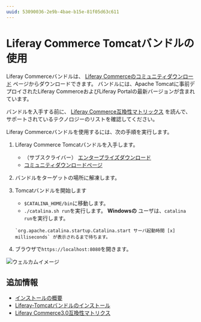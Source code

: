 ```yaml
---
uuid: 53090036-2e9b-4bae-b15e-81f05d63c611
---
```

# Liferay Commerce Tomcatバンドルの使用

Liferay Commerceバンドルは、 [Liferay Commerceのコミュニティダウンロード](https://commerce.liferay.dev/download) ページからダウンロードできます。 バンドルには、Apache Tomcatに事前デプロイされたLiferay CommerceおよびLiferay Portalの最新バージョンが含まれています。

バンドルを入手する前に、 [Liferay Commerce互換性マトリックス](https://help.liferay.com/hc/ja/articles/360049238151) を読んで、サポートされているテクノロジーのリストを確認してください。

Liferay Commerceバンドルを使用するには、次の手順を実行します。

1. Liferay Commerce Tomcatバンドルを入手します。

    * （サブスクライバー） [エンタープライズダウンロード](https://customer.liferay.com/downloads?p_p_id=com_liferay_osb_customer_downloads_display_web_DownloadsDisplayPortlet&_com_liferay_osb_customer_downloads_display_web_DownloadsDisplayPortlet_productAssetCategoryId=118190997&_com_liferay_osb_customer_downloads_display_web_DownloadsDisplayPortlet_fileTypeAssetCategoryId=118191001)
    * [コミュニティダウンロードページ](https://www.liferay.com/downloads-community)

1. バンドルをターゲットの場所に解凍します。

1. Tomcatバンドルを開始します
    * `$CATALINA_HOME/bin`に移動します。
    * `./catalina.sh run`を実行します。 **Windowsの** ユーザは、`catalina run`を実行します。

    ```{tip}
    `org.apache.catalina.startup.Catalina.start サーバ起動時間 [x] milliseconds` が表示されるまで待ちます。
    ```

1. ブラウザで`https://localhost:8080`を開きます。

![ウェルカムイメージ](./using-the-liferay-commerce-tomcat-bundle/images/01.png)

## 追加情報

* [インストールの概要](../installation-overview.md)
* [Liferay-Tomcatバンドルのインストール](https://learn.liferay.com/dxp/latest/ja/installation-and-upgrades/installing-liferay/installing-a-liferay-tomcat-bundle.html)
* [Liferay Commerce3.0互換性マトリクス](https://help.liferay.com/hc/ja/articles/360049238151)
